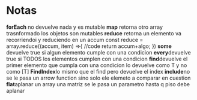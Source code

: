 # Notas

**forEach** no devuelve nada y es mutable
**map** retorna otro array trasnformado
los objetos son mutables
**reduce** retorna un elemento va recorriendoi y reduciendo en un accum
const reduce = array.reduce((accum, item) =>{
    //code
    return accum+algo;
})
**some** devuelve true si algun elemento cumple con una condicion
**every**devuelve true si TODOS los elementos cumplen con una condicion
**find**devuelve el primer elemento que cumpla con una condicion lo devuelve como T y no como [T]
**FindIndex**lo mismo que el find pero devuelve el index
**include**no se le pasa un arrow function sino solo ele elemeto a comparar en cuestion
**flat**aplanar un array una matriz se le pasa un parametro hasta q piso debe aplanar
